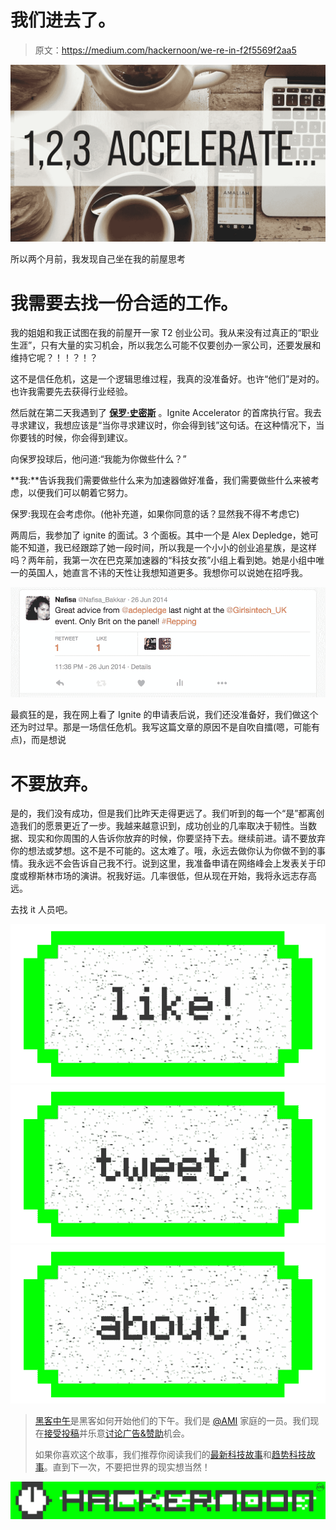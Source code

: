 # 我们进去了。

> 原文：<https://medium.com/hackernoon/we-re-in-f2f5569f2aa5>

![](img/bdff5c83e0873579a6e62053dcc3d38b.png)

所以两个月前，我发现自己坐在我的前屋思考

# 我需要去找一份合适的工作。

我的姐姐和我正试图在我的前屋开一家 T2 创业公司。我从来没有过真正的“职业生涯”，只有大量的实习机会，所以我怎么可能不仅要创办一家公司，还要发展和维持它呢？！！？！？

这不是信任危机，这是一个逻辑思维过程，我真的没准备好。也许“他们”是对的。也许我需要先去获得行业经验。

然后就在第二天我遇到了 [**保罗·史密斯**](/@paul_a_smith) 。Ignite Accelerator 的首席执行官。我去寻求建议，我想应该是“当你寻求建议时，你会得到钱”这句话。在这种情况下，当你要钱的时候，你会得到建议。

向保罗投球后，他问道:“我能为你做些什么？”

**我:**告诉我我们需要做些什么来为加速器做好准备，我们需要做些什么来被考虑，以便我们可以朝着它努力。

保罗:我现在会考虑你。(他补充道，如果你同意的话？显然我不得不考虑它)

两周后，我参加了 ignite 的面试。3 个面板。其中一个是 Alex Depledge，她可能不知道，我已经跟踪了她一段时间，所以我是一个小小的创业追星族，是这样吗？两年前，我第一次在巴克莱加速器的“科技女孩”小组上看到她。她是小组中唯一的英国人，她直言不讳的天性让我想知道更多。我想你可以说她在招呼我。

![](img/f1813279e580bccd0433cc54c1f25f8d.png)

最疯狂的是，我在网上看了 Ignite 的申请表后说，我们还没准备好，我们做这个还为时过早。那是一场信任危机。我写这篇文章的原因不是自吹自擂(嗯，可能有点)，而是想说

# 不要放弃。

是的，我们没有成功，但是我们比昨天走得更远了。我们听到的每一个“是”都离创造我们的愿景更近了一步。我越来越意识到，成功创业的几率取决于韧性。当数据、现实和你周围的人告诉你放弃的时候，你要坚持下去。继续前进。请不要放弃你的想法或梦想。这不是不可能的。这太难了。哦，永远去做你认为你做不到的事情。我永远不会告诉自己我不行。说到这里，我准备申请在网络峰会上发表关于印度或穆斯林市场的演讲。祝我好运。几率很低，但从现在开始，我将永远志存高远。

去找 it 人员吧。

[![](img/50ef4044ecd4e250b5d50f368b775d38.png)](http://bit.ly/HackernoonFB)[![](img/979d9a46439d5aebbdcdca574e21dc81.png)](https://goo.gl/k7XYbx)[![](img/2930ba6bd2c12218fdbbf7e02c8746ff.png)](https://goo.gl/4ofytp)

> [黑客中午](http://bit.ly/Hackernoon)是黑客如何开始他们的下午。我们是 [@AMI](http://bit.ly/atAMIatAMI) 家庭的一员。我们现在[接受投稿](http://bit.ly/hackernoonsubmission)并乐意[讨论广告&赞助](mailto:partners@amipublications.com)机会。
> 
> 如果你喜欢这个故事，我们推荐你阅读我们的[最新科技故事](http://bit.ly/hackernoonlatestt)和[趋势科技故事](https://hackernoon.com/trending)。直到下一次，不要把世界的现实想当然！

[![](img/be0ca55ba73a573dce11effb2ee80d56.png)](https://goo.gl/Ahtev1)